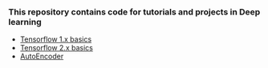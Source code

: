 ### This repository contains code for tutorials and projects in Deep learning

- [Tensorflow 1.x basics](https://github.com/rahulbakshee/dl/tree/master/TensorFlow-Basics)
- [Tensorflow 2.x basics](https://github.com/rahulbakshee/dl/tree/master/Tensorflow%202.0)
- [AutoEncoder](https://github.com/rahulbakshee/dl/tree/master/AutoEncoder)
